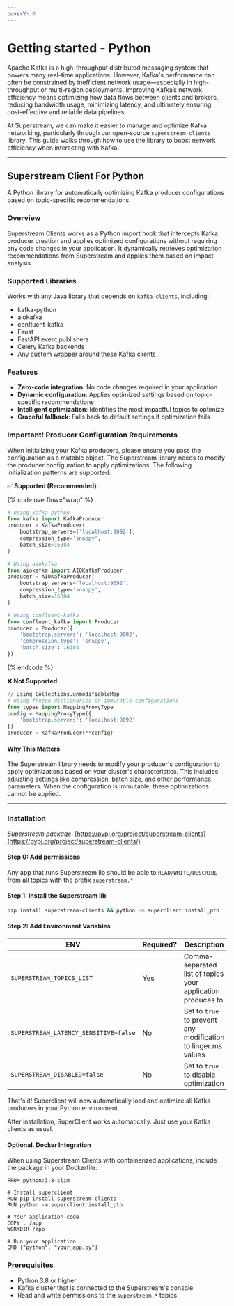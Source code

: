 ```yaml
---
coverY: 0
---
```


# Getting started - Python

Apache Kafka is a high-throughput distributed messaging system that powers many real-time applications. However, Kafka's performance can often be constrained by inefficient network usage—especially in high-throughput or multi-region deployments. Improving Kafka’s network efficiency means optimizing how data flows between clients and brokers, reducing bandwidth usage, minimizing latency, and ultimately ensuring cost-effective and reliable data pipelines.

At Superstream, we can make it easier to manage and optimize Kafka networking, particularly through our open-source `superstream-clients` library. This guide walks through how to use the library to boost network efficiency when interacting with Kafka.

***

## Superstream Client For Python

A Python library for automatically optimizing Kafka producer configurations based on topic-specific recommendations.

### Overview

Superstream Clients works as a Python import hook that intercepts Kafka producer creation and applies optimized configurations without requiring any code changes in your application. It dynamically retrieves optimization recommendations from Superstream and applies them based on impact analysis.

### Supported Libraries

Works with any Java library that depends on `kafka-clients`, including:

* kafka-python
* aiokafka
* confluent-kafka
* Faust
* FastAPI event publishers
* Celery Kafka backends
* Any custom wrapper around these Kafka clients

### Features

* **Zero-code integration**: No code changes required in your application
* **Dynamic configuration**: Applies optimized settings based on topic-specific recommendations
* **Intelligent optimization**: Identifies the most impactful topics to optimize
* **Graceful fallback**: Falls back to default settings if optimization fails

### Important! Producer Configuration Requirements

When initializing your Kafka producers, please ensure you pass the configuration as a mutable object. The Superstream library needs to modify the producer configuration to apply optimizations. The following initialization patterns are supported:

✅ **Supported (Recommended)**:

{% code overflow="wrap" %}
```python
# Using kafka-python
from kafka import KafkaProducer
producer = KafkaProducer(
    bootstrap_servers=['localhost:9092'],
    compression_type='snappy',
    batch_size=16384
)

# Using aiokafka
from aiokafka import AIOKafkaProducer
producer = AIOKafkaProducer(
    bootstrap_servers='localhost:9092',
    compression_type='snappy',
    batch_size=16384
)

# Using confluent-kafka
from confluent_kafka import Producer
producer = Producer({
    'bootstrap.servers': 'localhost:9092',
    'compression.type': 'snappy',
    'batch.size': 16384
})
```
{% endcode %}

❌ **Not Supported**:

```python
// Using Collections.unmodifiableMap
# Using frozen dictionaries or immutable configurations
from types import MappingProxyType
config = MappingProxyType({
    'bootstrap.servers': 'localhost:9092'
})
producer = KafkaProducer(**config)
```

#### Why This Matters

The Superstream library needs to modify your producer's configuration to apply optimizations based on your cluster's characteristics. This includes adjusting settings like compression, batch size, and other performance parameters. When the configuration is immutable, these optimizations cannot be applied.

***

### Installation

_Superstream package_: [https://pypi.org/project/superstream-clients](https://pypi.org/project/superstream-clients/)

#### Step 0: Add permissions

Any app that runs Superstream lib should be able to `READ/WRITE/DESCRIBE` from all topics with the prefix `superstream.*`

#### Step 1: Install the Superstream lib

```bash
pip install superstream-clients && python -m superclient install_pth
```

#### Step 2: Add Environment Variables

<table data-full-width="false"><thead><tr><th width="341.51953125">ENV</th><th width="107.9453125">Required?</th><th>Description</th><th>Example</th></tr></thead><tbody><tr><td><code>SUPERSTREAM_TOPICS_LIST</code></td><td>Yes</td><td>Comma-separated list of topics your application produces to</td><td><pre data-overflow="wrap"><code>SUPERSTREAM_TOPICS_LIST=orders,payments,user-events
</code></pre></td></tr><tr><td><code>SUPERSTREAM_LATENCY_SENSITIVE=false</code></td><td>No</td><td>Set to <code>true</code> to prevent any modification to linger.ms values</td><td><pre data-overflow="wrap"><code>SUPERSTREAM_LATENCY_SENSITIVE=true
</code></pre></td></tr><tr><td><code>SUPERSTREAM_DISABLED=false</code></td><td>No</td><td>Set to <code>true</code> to disable optimization</td><td><pre data-overflow="wrap"><code>SUPERSTREAM_DISABLED=true
</code></pre></td></tr></tbody></table>



That's it! Superclient will now automatically load and optimize all Kafka producers in your Python environment.

After installation, SuperClient works automatically. Just use your Kafka clients as usual.

#### Optional. Docker Integration

When using Superstream Clients with containerized applications, include the package in your Dockerfile:

```docker
FROM python:3.8-slim

# Install superclient
RUN pip install superstream-clients
RUN python -m superclient install_pth

# Your application code
COPY . /app
WORKDIR /app

# Run your application
CMD ["python", "your_app.py"]
```

### Prerequisites

* Python 3.8 or higher
* Kafka cluster that is connected to the Superstream's console
* Read and write permissions to the `superstream.*` topics
